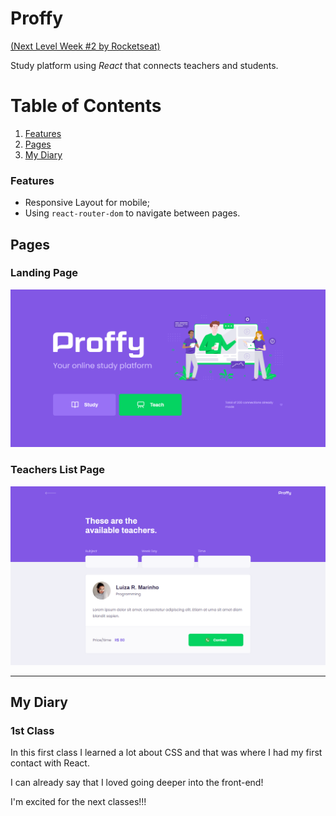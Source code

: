 # Proffy
[(Next Level Week #2 by Rocketseat)](https://rocketseat.com.br/)

Study platform using *React* that connects teachers and students.

# Table of Contents
1. [Features](#features)
2. [Pages](#pages)
4. [My Diary](#my-diary)


### Features <a name="features"></a>
* Responsive Layout for mobile;
* Using `react-router-dom` to navigate between pages.

## Pages <a name="pages"></a>
### Landing Page
![alt text](readme-img-1.png)

### Teachers List Page
![alt text](readme-img-2.png)

---

## My Diary <a name="my-diary"></a>
### 1st Class
In this first class I learned a lot about CSS and that was where I had my first contact with React.

I can already say that I loved going deeper into the front-end!

I'm excited for the next classes!!!